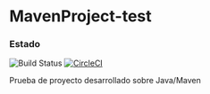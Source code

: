 # MavenProject-test

### Estado
![Build Status](https://travis-ci.org/alonsodiego/MavenProject-test.svg?branch=master)
[![CircleCI](https://circleci.com/gh/alonsodiego/MavenProject-test/tree/master.svg?style=svg)](https://circleci.com/gh/alonsodiego/MavenProject-test/tree/master)

Prueba de proyecto desarrollado sobre Java/Maven
